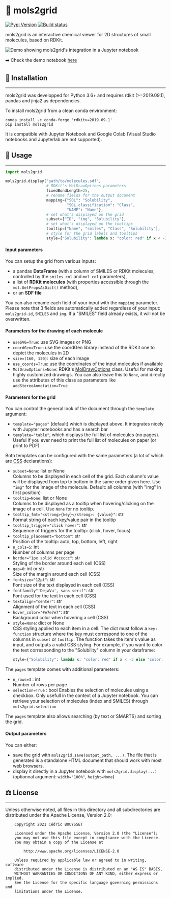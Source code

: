 # 👀 mols2grid

[![Pypi Version](https://img.shields.io/pypi/v/mols2grid.svg)](https://pypi.python.org/pypi/mols2grid)
[![Build status](https://github.com/cbouy/mols2grid/workflows/build/badge.svg)](https://github.com/cbouy/mols2grid/actions/workflows/build.yml)

mols2grid is an interactive chemical viewer for 2D structures of small molecules, based on RDKit.

![Demo showing mols2grid's integration in a Jupyter notebook](https://raw.githubusercontent.com/cbouy/mols2grid/master/demo.png)

➡️ Check the demo notebook [here](https://nbviewer.jupyter.org/github/cbouy/mols2grid/blob/master/demo.ipynb)

## 🐍 Installation
---

mols2grid was developped for Python 3.6+ and requires rdkit (>=2019.09.1), pandas and jinja2 as dependencies.

To install mols2grid from a clean conda environment:
```shell
conda install -c conda-forge 'rdkit>=2019.09.1'
pip install mols2grid
```

It is compatible with Jupyter Notebook and Google Colab (Visual Studio notebooks and Jupyterlab are not supported).

## 📜 Usage
---

```python
import mols2grid

mols2grid.display("path/to/molecules.sdf",
                  # RDKit's MolDrawOptions parameters
                  fixedBondLength=25,
                  # rename fields for the output document
                  mapping={"SOL": "Solubility",
                           "SOL_classification": "Class",
                           "NAME": "Name"},
                  # set what's displayed on the grid
                  subset=["ID", "img", "Solubility"],
                  # set what's displayed on the tooltips
                  tooltip=["Name", "smiles", "Class", "Solubility"],
                  # style for the grid labels and tooltips
                  style={"Solubility": lambda x: "color: red" if x < -3 else "color: black"})
```

#### Input parameters

You can setup the grid from various inputs:
* a pandas **DataFrame** (with a column of SMILES or RDKit molecules, controlled by the `smiles_col` and `mol_col` parameters),
* a list of **RDKit molecules** (with properties accessible through the `mol.GetPropsAsDict()` method),
* or an **SDF file**

You can also rename each field of your input with the `mapping` parameter. Please note that 3 fields are automatically added regardless of your input: `mols2grid-id`, `SMILES` and `img`. If a "SMILES" field already exists, it will not be overwritten.

#### Parameters for the drawing of each molecule

* `useSVG=True`: use SVG images or PNG
* `coordGen=True`: use the coordGen library instead of the RDKit one to depict the molecules in 2D
* `size=(160, 120)`: size of each image
* `use_coords=True`: use the coordinates of the input molecules if available
* `MolDrawOptions=None`: RDKit's [MolDrawOptions](https://www.rdkit.org/docs/source/rdkit.Chem.Draw.rdMolDraw2D.html#rdkit.Chem.Draw.rdMolDraw2D.MolDrawOptions) class. Useful for making highly customized drawings. You can also leave this to `None`, and directly use the attributes of this class as parameters like `addStereoAnnotation=True`

#### Parameters for the grid
  
You can control the general look of the document through the `template` argument:
* `template="pages"` (default) which is displayed above. It integrates nicely with Jupyter notebooks and has a search bar
* `template="table"`, which displays the full list of molecules (no pages). Useful if you ever need to print the full list of molecules on paper (or print to PDF)

Both templates can be configured with the same parameters (a lot of which are [CSS](https://www.w3schools.com/cssref/) declarations):

* `subset=None`: list or None  
    Columns to be displayed in each cell of the grid. Each column's value will be displayed from top to bottom in the same order given here. Use `"img"` for the image of the molecule. Default: all columns (with "img" in first position)
* `tooltip=None`: list or None  
    Columns to be displayed as a tooltip when hovering/clicking on the image of a cell. Use `None` for no tooltip.
* `tooltip_fmt="<strong>{key}</strong>: {value}"`: str  
    Format string of each key/value pair in the tooltip
* `tooltip_trigger="click hover"`: str  
    Sequence of triggers for the tooltip: (click, hover, focus)
* `tooltip_placement="bottom"`: str  
    Position of the tooltip: auto, top, bottom, left, right
* `n_cols=5`: int  
    Number of columns per page
* `border="1px solid #cccccc"`: str  
    Styling of the border around each cell (CSS)
* `gap=0`: int or str  
    Size of the margin around each cell (CSS)
* `fontsize="12pt"`: str  
    Font size of the text displayed in each cell (CSS)
* `fontfamily"'DejaVu', sans-serif"`: str  
    Font used for the text in each cell (CSS)
* `textalign="center"`: str  
    Alignment of the text in each cell (CSS)
* `hover_color="#e7e7e7"`: str  
    Background color when hovering a cell (CSS)
* `style=None`: dict or None  
    CSS styling applied to each item in a cell. The dict must follow a `key: function` structure where the key must correspond to one of the columns in `subset` or `tooltip`. The function takes the item's value as input, and outputs a valid CSS styling. For example, if you want to color the text corresponding to the "Solubility"
    column in your dataframe:
    ```python
    style={"Solubility": lambda x: "color: red" if x < -3 else "color: black"}
    ```

The `pages` template comes with additional parameters:

* `n_rows=3` : int  
    Number of rows per page
* `selection=True` : bool
    Enables the selection of molecules using a checkbox. Only usefull in the context of a Jupyter notebook. You can retrieve your selection of molecules (index and SMILES) through `mols2grid.selection`

The `pages` template also allows searching (by text or SMARTS) and sorting the grid.

#### Output parameters

You can either:
* save the grid with `mols2grid.save(output_path, ...)`. The file that is generated is a standalone HTML document that should work with most web browsers.
* display it directly in a Jupyter notebook with `mols2grid.display(...)` (optionnal argument: `width="100%"`, `height=None`)


## ⚖ License
---

Unless otherwise noted, all files in this directory and all subdirectories are distributed under the Apache License, Version 2.0:
```
    Copyright 2021 Cédric BOUYSSET

    Licensed under the Apache License, Version 2.0 (the "License");
    you may not use this file except in compliance with the License.
    You may obtain a copy of the License at

        http://www.apache.org/licenses/LICENSE-2.0

    Unless required by applicable law or agreed to in writing, software
    distributed under the License is distributed on an "AS IS" BASIS,
    WITHOUT WARRANTIES OR CONDITIONS OF ANY KIND, either express or implied.
    See the License for the specific language governing permissions and
    limitations under the License.
```

